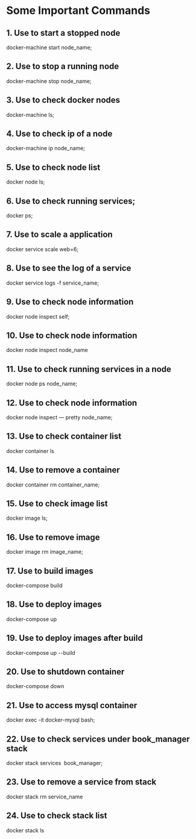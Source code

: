 # Some Important Commands
## 1. Use to start a stopped node
docker-machine start node_name;                 
## 2. Use to stop a running node
 docker-machine stop node_name;                  
## 3. Use to check docker nodes
docker-machine ls;                                         
## 4. Use to check ip of a node
 docker-machine ip node_name;                      
## 5. Use to check node list
 docker node ls;                                                
## 6. Use to check running services;
 docker ps;                                                        
## 7. Use to scale a application
 docker service scale web=6;                           
## 8. Use to see the log of a service
 docker service logs -f service_name;              
## 9. Use to check node information
 docker node inspect self;                                
## 10. Use to check node information
 docker node inspect node_name                    
## 11. Use to check running services in a node
 docker node ps node_name;                           
## 12. Use to check node information 
 docker node inspect — pretty node_name;    
## 13. Use to check container list
 docker container ls                                         
## 14.  Use to remove a container
 docker container rm container_name;            
## 15.  Use to check image list
 docker image ls;                                            
## 16. Use to remove image
 docker image rm image_name;                     
## 17. Use to build images 
 docker-compose build                                   
## 18. Use to deploy images
 docker-compose up                                        
## 19. Use to deploy images after build
 docker-compose up --build                           
## 20. Use to shutdown container
 docker-compose down                                  
## 21. Use to access mysql container
 docker exec -it docker-mysql bash;              
## 22.  Use to check services under book_manager stack
 docker stack services  book_manager;         
## 23. Use to remove a service from stack
 docker stack rm service_name                     
## 24.  Use to check stack list
 docker stack ls                                              
